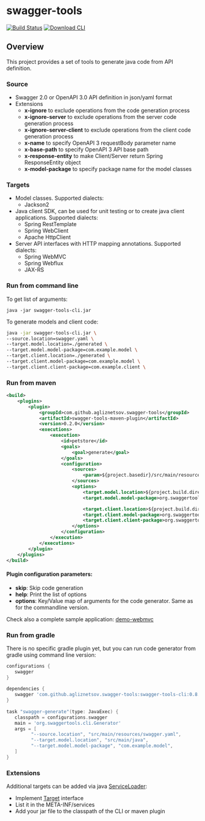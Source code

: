 # swagger-tools

[![Build Status](https://travis-ci.org/agliznetsov/swagger-tools.svg?branch=master)](https://travis-ci.org/agliznetsov/swagger-tools)
[![Download CLI](https://img.shields.io/maven-central/v/com.github.agliznetsov.swagger-tools/swagger-tools-cli.svg)](https://repo1.maven.org/maven2/com/github/agliznetsov/swagger-tools/swagger-tools-cli)

## Overview

This project provides a set of tools to generate java code from API definition.

### Source

- Swagger 2.0 or OpenAPI 3.0 API definition in json/yaml format 
- Extensions
    - **x-ignore** to exclude operations from the code generation process  
    - **x-ignore-server** to exclude operations from the server code generation process  
    - **x-ignore-server-client** to exclude operations from the client code generation process  
    - **x-name** to specify OpenAPI 3 requestBody parameter name
    - **x-base-path** to specify OpenAPI 3 API base path
    - **x-response-entity** to make Client/Server return Spring ResponseEntity object
    - **x-model-package** to specify package name for the model classes

### Targets

- Model classes. Supported dialects:
    - Jackson2
- Java client SDK, can be used for unit testing or to create java client applications. Supported dialects:
    -  Spring RestTemplate
    -  Spring WebClient
    -  Apache HttpClient
- Server API interfaces with HTTP mapping annotations. Supported dialects:
    - Spring WebMVC
    - Spring Webflux
    - JAX-RS

### Run from command line  

To get list of arguments:

`java -jar swagger-tools-cli.jar`

To generate models and client code:

```sh
java -jar swagger-tools-cli.jar \
--source.location=swagger.yaml \
--target.model.location=./generated \
--target.model.model-package=com.example.model \
--target.client.location=./generated \
--target.client.model-package=com.example.model \
--target.client.client-package=com.example.client \
```

### Run from maven

```xml
<build>
    <plugins>
        <plugin>
            <groupId>com.github.agliznetsov.swagger-tools</groupId>
            <artifactId>swagger-tools-maven-plugin</artifactId>
            <version>0.2.0</version>
            <executions>
                <execution>
                    <id>petstore</id>
                    <goals>
                        <goal>generate</goal>
                    </goals>
                    <configuration>
                        <sources>
                            <param>${project.basedir}/src/main/resources/petstore.yaml</param>
                        </sources>
                        <options>
                            <target.model.location>${project.build.directory}/generated-sources/swagger</target.model.location>
                            <target.model.model-package>org.swaggertools.demo.model</target.model.model-package>

                            <target.client.location>${project.build.directory}/generated-sources/swagger</target.client.location>
                            <target.client.model-package>org.swaggertools.demo.model</target.client.model-package>
                            <target.client.client-package>org.swaggertools.demo.client</target.client.client-package>
                        </options>
                    </configuration>
                </execution>
            </executions>
        </plugin>
    </plugins>
</build>
```

#### Plugin configuration parameters:
- **skip**: Skip code generation
- **help**: Print the list of options
- **options**: Key/Value map of arguments for the code generator. Same as for the commandline version. 

Check also a complete sample application: [demo-webmvc](demo/demo-webmvc)

### Run from gradle

There is no specific gradle plugin yet, but you can run code generator from gradle using command line version:

```groovy
configurations {
   swagger
}
 
dependencies {
   swagger 'com.github.agliznetsov.swagger-tools:swagger-tools-cli:0.8.3'
}
 
task "swagger-generate"(type: JavaExec) {
   classpath = configurations.swagger
   main = 'org.swaggertools.cli.Generator'
   args = [
         "--source.location", "src/main/resources/swagger.yaml",
         "--target.model.location", "src/main/java",
         "--target.model.model-package", "com.example.model",
   ]
}
```

### Extensions

Additional targets can be added via java [ServiceLoader](https://docs.oracle.com/javase/tutorial/ext/basics/spi.html):

- Implement [Target](swagger-tools-core/src/main/java/org/swaggertools/core/run/Target.java) interface
- List it in the META-INF/services
- Add your jar file to the classpath of the CLI or maven plugin
